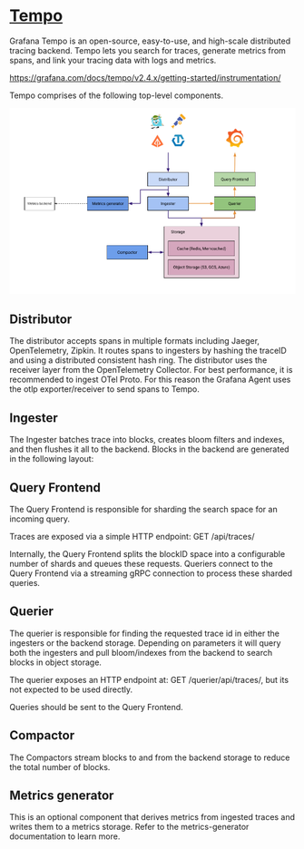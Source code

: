 # [Tempo](https://grafana.com/docs/tempo/latest/)
Grafana Tempo is an open-source, easy-to-use, and high-scale distributed tracing backend. Tempo lets you search for traces, generate metrics from spans, and link your tracing data with logs and metrics.

https://grafana.com/docs/tempo/v2.4.x/getting-started/instrumentation/

Tempo comprises of the following top-level components.

![](../assets/tempo_arch.png)

## Distributor
The distributor accepts spans in multiple formats including Jaeger, OpenTelemetry, Zipkin. It routes spans to ingesters by hashing the traceID and using a distributed consistent hash ring. The distributor uses the receiver layer from the OpenTelemetry Collector. For best performance, it is recommended to ingest OTel Proto. For this reason the Grafana Agent uses the otlp exporter/receiver to send spans to Tempo.

## Ingester
The Ingester batches trace into blocks, creates bloom filters and indexes, and then flushes it all to the backend. Blocks in the backend are generated in the following layout:

## Query Frontend
The Query Frontend is responsible for sharding the search space for an incoming query.

Traces are exposed via a simple HTTP endpoint: GET /api/traces/<traceID>

Internally, the Query Frontend splits the blockID space into a configurable number of shards and queues these requests. Queriers connect to the Query Frontend via a streaming gRPC connection to process these sharded queries.

## Querier
The querier is responsible for finding the requested trace id in either the ingesters or the backend storage. Depending on parameters it will query both the ingesters and pull bloom/indexes from the backend to search blocks in object storage.

The querier exposes an HTTP endpoint at: GET /querier/api/traces/<traceID>, but its not expected to be used directly.

Queries should be sent to the Query Frontend.

## Compactor
The Compactors stream blocks to and from the backend storage to reduce the total number of blocks.

## Metrics generator
This is an optional component that derives metrics from ingested traces and writes them to a metrics storage. Refer to the metrics-generator documentation to learn more.